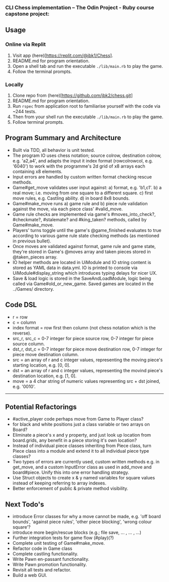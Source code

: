 ### CLI Chess implementation – The Odin Project - Ruby course capstone project:

## Usage

### Online via Replit
1. Visit app (here)[https://replit.com/@jbk1/Chess].
2. README.md for program orientation.
3. Open a shell tab and run the executable `./lib/main.rb` to play the game.
4. Follow the terminal prompts.

### Locally
1. Clone repo from (here)[https://github.com/jbk2/chess.git]
2. README.md for program orientation.
3. Run `rspec` from application root to familiarise yourself with the code via ~244 tests.
4. Then from your shell run the executable `./lib/main.rb` to play the game.
5. Follow terminal prompts.

## Program Summary and Architecture
- Built via TDD, all behavior is unit tested.
- The program IO uses chess notation; source colrow, destination colrow, e.g. 'a2,a4', and adapts the input it index format (rowcolrowcol, e.g. '6040') to work with the programme's 2d grid of x8 arrays each containing x8 elements.
- Input errors are handled by custom written format checking rescue methods.
- Game#get_move validates user input against:
  a) format, e.g. 'b1,c1'.
  b) a real move; i.e. moving from one square to a different square.
  c) first move rules, e.g. Castling ability.
  d) in board 8x8 bounds.
- Game#make_move runs a) game rule and b) piece rule validation against the move, via each piece class' #valid_move.
- Game rule checks are implemented via game's #moves_into_check?, #checkmate?, #stalemate? and #king_taken? methods, called by Game#make_move.
- Players' turns toggle until the game's @game_finished evaluates to true according to various game rule state checking methods (as mentioned in previous bullet).
- Once moves are validated against format, game rule and game state, they're stored in Game's @moves array and taken pieces stored in @taken_pieces array.
- IO helper methods are located in UiModule and IO string content is stored as YAML data in data.yml. IO is printed to console via UiModule#display_string which introduces typing delays for nicer UX.
- Save & load logic is stored in the SaveAndLoadModule, logic being called via Game#old_or_new_game. Saved games are located in the ../Games/ directory.

## Code DSL
- r = row
- c = column
- index format = row first then column (not chess notation which is the reverse).
- src_r, src_c = 0-7 integer for piece source row, 0-7 integer for piece source column.
- dst_r, dst_c = 0-7 integer for piece move destination row, 0-7 integer for piece move destination column.
- src = an array of r and c integer values, representing the moving piece's starting location, e.g. [0, 0].
- dst = an array of r and c integer values, representing the movind piece's destination location, e.g. [1, 0].
- move = a 4 char string of numeric values representing src + dst joined, e.g. '0010'. 

__________________________________________

## Potential Refactorings
- #active_player code perhaps move from Game to Player class?
- for black and white positions just a class variable or two arrays on Board?
- Eliminate a piece's x and y property, and just look up location from board.grids, any benefit in a piece storing it's own location?
- Instead of individual piece classes inheriting from Piece class, turn Piece class into a module and extend it to all individual piece type classes?
- Two types of errors are currently used, custom written methods e.g. in get_move, and a custom InputError class as used in add_move and board#piece. Unify this into one error handling strategy.
- Use Struct objects to create x & y named variables for square values instead of keeping referring to array indexes.
- Better enforcement of public & private method visibility.

## Next Todo's 
- introduce Error classes for why a move cannot be made, e.g. 'off board bounds', 'against piece rules', 'other piece blocking', 'wrong colour square'?
- introduce more begin/rescue blocks (e.g.; file save, ... , ... , ...)
- Further integration tests for game flow (#play)(?)
- Complete unit testing of Game#make_move.
- Refactor code in Game class
- Complete castling functionality.
- Write Pawn en-passant functionality.
- Write Pawn promotion functionality.
- Revisit all tests and refactor.
- Build a web GUI.